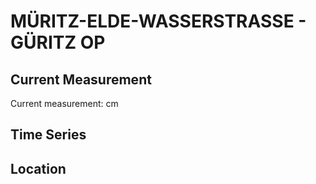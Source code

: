 # MÜRITZ-ELDE-WASSERSTRASSE - GÜRITZ OP

## Current Measurement

Current measurement: <Value topic="rivers/pegel-online/MEW/GÜRITZ_OP/measurementValue"/> cm

## Time Series

<TimeSeries topic="rivers/pegel-online/MEW/GÜRITZ_OP/measurementValue" period="week" />

## Location

<WorldMap>
  <Marker lat="53.25453718215081" lon="11.479835455397216" labelTopic="rivers/pegel-online/MEW/GÜRITZ_OP" />
</WorldMap>
